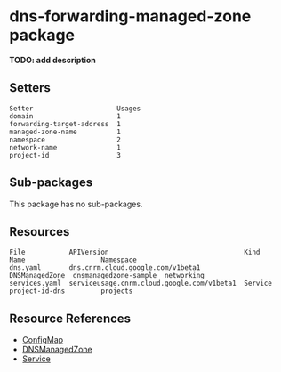# dns-forwarding-managed-zone package

**TODO: add description**

## Setters

```
Setter                     Usages
domain                     1
forwarding-target-address  1
managed-zone-name          1
namespace                  2
network-name               1
project-id                 3
```

## Sub-packages

This package has no sub-packages.

## Resources

```
File           APIVersion                                  Kind            Name                   Namespace
dns.yaml       dns.cnrm.cloud.google.com/v1beta1           DNSManagedZone  dnsmanagedzone-sample  networking
services.yaml  serviceusage.cnrm.cloud.google.com/v1beta1  Service         project-id-dns         projects
```

## Resource References

- [ConfigMap](https://kubernetes.io/docs/reference/generated/kubernetes-api/v1.21/#configmap-v1-core)
- [DNSManagedZone](https://cloud.google.com/config-connector/docs/reference/resource-docs/dns/dnsmanagedzone)
- [Service](https://cloud.google.com/config-connector/docs/reference/resource-docs/serviceusage/service)

